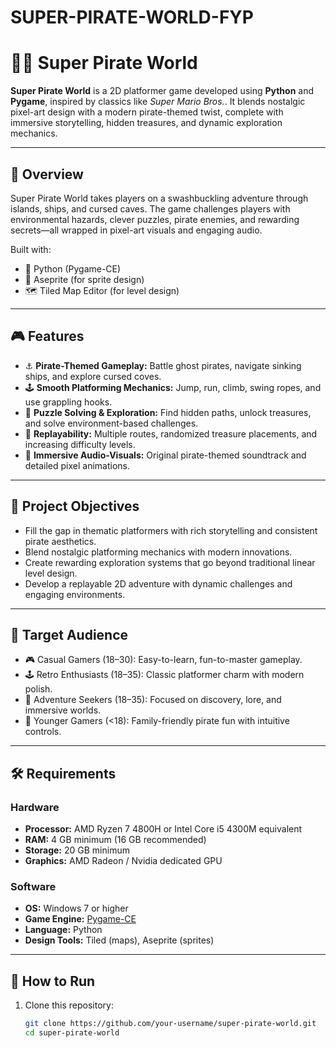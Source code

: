 # SUPER-PIRATE-WORLD-FYP
# 🏴‍☠️ Super Pirate World

**Super Pirate World** is a 2D platformer game developed using **Python** and **Pygame**, inspired by classics like *Super Mario Bros.*. It blends nostalgic pixel-art design with a modern pirate-themed twist, complete with immersive storytelling, hidden treasures, and dynamic exploration mechanics.

---

## 📜 Overview

Super Pirate World takes players on a swashbuckling adventure through islands, ships, and cursed caves. The game challenges players with environmental hazards, clever puzzles, pirate enemies, and rewarding secrets—all wrapped in pixel-art visuals and engaging audio.

Built with:
- 🐍 Python (Pygame-CE)
- 🎨 Aseprite (for sprite design)
- 🗺️ Tiled Map Editor (for level design)

---

## 🎮 Features

- ⚓ **Pirate-Themed Gameplay:** Battle ghost pirates, navigate sinking ships, and explore cursed coves.
- 🕹️ **Smooth Platforming Mechanics:** Jump, run, climb, swing ropes, and use grappling hooks.
- 🧩 **Puzzle Solving & Exploration:** Find hidden paths, unlock treasures, and solve environment-based challenges.
- 🔁 **Replayability:** Multiple routes, randomized treasure placements, and increasing difficulty levels.
- 🎵 **Immersive Audio-Visuals:** Original pirate-themed soundtrack and detailed pixel animations.

---

## 📌 Project Objectives

- Fill the gap in thematic platformers with rich storytelling and consistent pirate aesthetics.
- Blend nostalgic platforming mechanics with modern innovations.
- Create rewarding exploration systems that go beyond traditional linear level design.
- Develop a replayable 2D adventure with dynamic challenges and engaging environments.

---

## 👥 Target Audience

- 🎮 Casual Gamers (18–30): Easy-to-learn, fun-to-master gameplay.
- 🕹️ Retro Enthusiasts (18–35): Classic platformer charm with modern polish.
- 🧭 Adventure Seekers (18–35): Focused on discovery, lore, and immersive worlds.
- 👶 Younger Gamers (<18): Family-friendly pirate fun with intuitive controls.

---

## 🛠️ Requirements

### Hardware
- **Processor:** AMD Ryzen 7 4800H or Intel Core i5 4300M equivalent
- **RAM:** 4 GB minimum (16 GB recommended)
- **Storage:** 20 GB minimum
- **Graphics:** AMD Radeon / Nvidia dedicated GPU

### Software
- **OS:** Windows 7 or higher
- **Game Engine:** [Pygame-CE](https://github.com/pygame-community/pygame-ce)
- **Language:** Python
- **Design Tools:** Tiled (maps), Aseprite (sprites)

---

## 🚀 How to Run

1. Clone this repository:
   ```bash
   git clone https://github.com/your-username/super-pirate-world.git
   cd super-pirate-world
